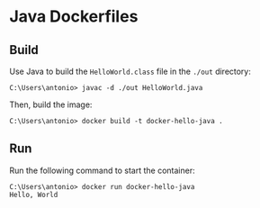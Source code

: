 # Java Dockerfiles

## Build

Use Java to build the `HelloWorld.class` file in the `./out` directory:

```console
C:\Users\antonio> javac -d ./out HelloWorld.java
```

Then, build the image:

```console
C:\Users\antonio> docker build -t docker-hello-java .
```

## Run

Run the following command to start the container:

```console
C:\Users\antonio> docker run docker-hello-java
Hello, World
```
